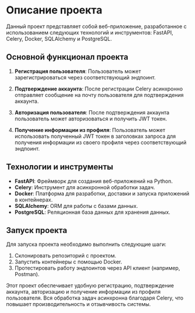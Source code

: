 # Описание проекта

Данный проект представляет собой веб-приложение, разработанное с использованием следующих технологий и инструментов: FastAPI, Celery, Docker, SQLAlchemy и PostgreSQL.

## Основной функционал проекта

1. **Регистрация пользователя**: Пользователь может зарегистрироваться через соответствующий эндпоинт.
   
2. **Подтверждение аккаунта**: После регистрации Celery асинхронно отправляет сообщение на почту пользователя для подтверждения аккаунта.

3. **Авторизация пользователя**: После подтверждения аккаунта пользователь может авторизоваться и получить JWT токен.

4. **Получение информации из профиля**: Пользователь может использовать полученный JWT токен в заголовках запроса для получения информации из своего профиля через соответствующий эндпоинт.

## Технологии и инструменты

- **FastAPI**: Фреймворк для создания веб-приложений на Python.
- **Celery**: Инструмент для асинхронной обработки задач.
- **Docker**: Платформа для разработки, доставки и запуска приложений в контейнерах.
- **SQLAlchemy**: ORM для работы с базами данных.
- **PostgreSQL**: Реляционная база данных для хранения данных.

## Запуск проекта

Для запуска проекта необходимо выполнить следующие шаги:
1. Склонировать репозиторий с проектом.
2. Запустить контейнеры с помощью Docker.
3. Протестировать работу эндпоинтов через API клиент (например, Postman).

Этот проект обеспечивает удобную регистрацию, подтверждение аккаунта, авторизацию и получение информации из профиля пользователя. Вся обработка задач асинхронна благодаря Celery, что повышает производительность и отзывчивость системы.

